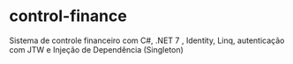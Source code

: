 # control-finance
Sistema de controle financeiro com C#, .NET 7 , Identity, Linq, autenticação com JTW e Injeção de Dependência (Singleton)
